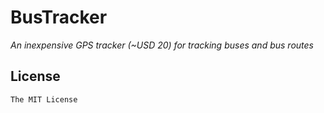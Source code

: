 # BusTracker

_An inexpensive GPS tracker (~USD 20) for tracking buses and bus routes_

## License
`The MIT License`
